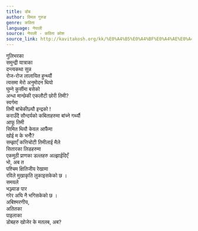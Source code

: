 ```yaml
---
title: डोब
author: विमल गुरुङ
genre: कविता
language: नेपाली
source: नेपाली - कविता कोश
source_link: http://kavitakosh.org/kk/%E0%A4%B5%E0%A4%BF%E0%A4%AE%E0%A4%B2_%E0%A4%97%E0%A5%81%E0%A4%B0%E0%A5%81%E0%A4%99
---
```


गुलिभरका  
समुन्द्री यात्राका  
दन्त्यकथा सुन्न  
रोज-रोज लालायित हुन्थ्यौं  
त्यसमा मेरो अनुमोदन थियो  
घुम्ने कुर्सीमा बसेको  
अन्धा मान्छेकी एकलौटी छोरी तिमी?  
स्वर्गमा  
तिमी बांचेकीछ्यौ इन्द्रको !  
कराउँदै सौन्दर्यको कबिताहरुमा बांच्ने गर्थ्यौ  
आफू तिमी  
सिमित थियौ केवल आफैंमा  
खोई म के भनौँ?  
सम्झाएँ कत्तिचोटी तिमीलाई मैले  
सितारका लिडहरुमा  
एकमुठी प्राणका डल्लहरु अल्झाईदिएँ  
भो, अब त  
पश्चिम क्षितिजीय रेखामा  
रविले मुखाकृति लुकाइसकेको छ ।  
समयले  
भञ्ज्याङ पार  
गरेर अघि नै भगिसकेको छ ।  
अबिश्मरणीय,  
अतितका  
पाइलाका  
डोबहरु खोजेर के मतलब, अब?
